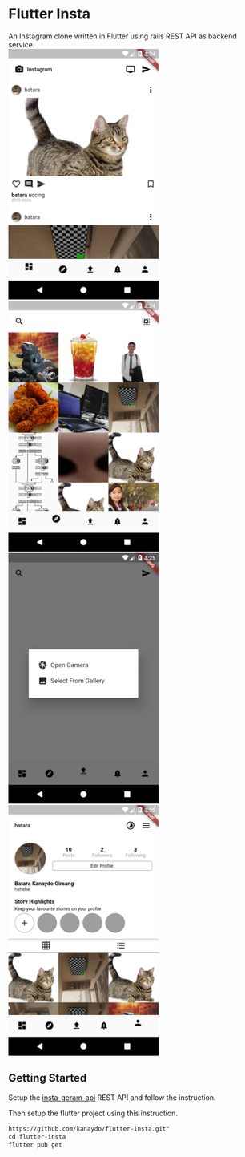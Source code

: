 # Flutter Insta

An Instagram clone written in Flutter using rails REST API as backend service.
<br>
<img src="./screenshoots/feed.png" height="500" alt="Screenshot"/>
<img src="./screenshoots/explore.png" height="500" alt="Screenshot"/>
<img src="./screenshoots/upload.png" height="500" alt="Screenshot"/>
<img src="./screenshoots/profile.png" height="500" alt="Screenshot"/>

## Getting Started

Setup the [insta-geram-api](https://github.com/kanaydo/insta-geram-api) REST API and follow the instruction.

Then setup the flutter project using this instruction.
```
https://github.com/kanaydo/flutter-insta.git"
cd flutter-insta
flutter pub get
```
